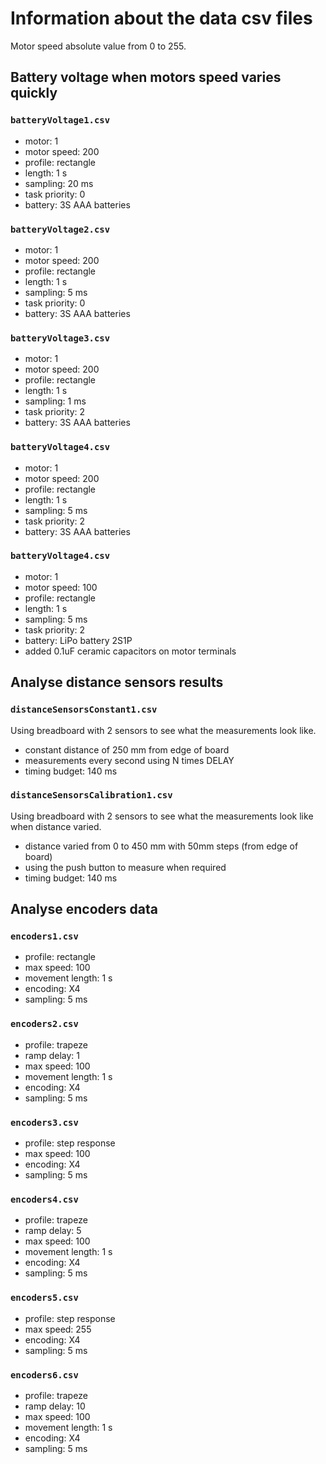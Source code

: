 # Information about the data csv files

Motor speed absolute value from 0 to 255.

## Battery voltage when motors speed varies quickly

### `batteryVoltage1.csv`

- motor: 1
- motor speed: 200
- profile: rectangle
- length: 1 s
- sampling: 20 ms
- task priority: 0
- battery: 3S AAA batteries

### `batteryVoltage2.csv`

- motor: 1
- motor speed: 200
- profile: rectangle
- length: 1 s
- sampling: 5 ms
- task priority: 0
- battery: 3S AAA batteries

### `batteryVoltage3.csv`

- motor: 1
- motor speed: 200
- profile: rectangle
- length: 1 s
- sampling: 1 ms
- task priority: 2
- battery: 3S AAA batteries

### `batteryVoltage4.csv`

- motor: 1
- motor speed: 200
- profile: rectangle
- length: 1 s
- sampling: 5 ms
- task priority: 2
- battery: 3S AAA batteries

### `batteryVoltage4.csv`

- motor: 1
- motor speed: 100
- profile: rectangle
- length: 1 s
- sampling: 5 ms
- task priority: 2
- battery: LiPo battery 2S1P
- added 0.1uF ceramic capacitors on motor terminals

## Analyse distance sensors results

### `distanceSensorsConstant1.csv`

Using breadboard with 2 sensors to see what the measurements look like.

- constant distance of 250 mm from edge of board
- measurements every second using N times DELAY
- timing budget: 140 ms

### `distanceSensorsCalibration1.csv`

Using breadboard with 2 sensors to see what the measurements look like when distance varied.

- distance varied from 0 to 450 mm with 50mm steps (from edge of board)
- using the push button to measure when required
- timing budget: 140 ms

## Analyse encoders data

### `encoders1.csv`

- profile: rectangle
- max speed: 100
- movement length: 1 s
- encoding: X4
- sampling: 5 ms

### `encoders2.csv`

- profile: trapeze
- ramp delay: 1
- max speed: 100
- movement length: 1 s
- encoding: X4
- sampling: 5 ms

### `encoders3.csv`

- profile: step response
- max speed: 100
- encoding: X4
- sampling: 5 ms

### `encoders4.csv`

- profile: trapeze
- ramp delay: 5
- max speed: 100
- movement length: 1 s
- encoding: X4
- sampling: 5 ms

### `encoders5.csv`

- profile: step response
- max speed: 255
- encoding: X4
- sampling: 5 ms

### `encoders6.csv`

- profile: trapeze
- ramp delay: 10
- max speed: 100
- movement length: 1 s
- encoding: X4
- sampling: 5 ms
